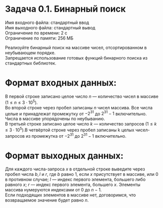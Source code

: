 # Задача 0.1. Бинарный поиск
Имя входного файла: стандартный ввод\
Имя выходного файла: стандартный вывод\
Ограничение по времени: 2 с\
Ограничение по памяти: 256 МБ
        
Реализуйте бинарный поиск на массиве чисел, отсортированном в неубывающем порядке.  
Запрещается использование готовых функций бинарного поиска из стандартных библиотек.

# Формат входных данных:

В первой строке записано целое число $n$ — количество чисел в массиве $(1 ≤ n ≤ 3⋅10^5)$.  
Во второй строке через пробел записаны $n$ чисел массива. Все числа целые и принадлежат промежутку от $-2^{31}$ до $2^{31} - 1$ включительно. Числа в массиве упорядочены по неубыванию.  
В третьей строке записано целое число $k$ — количество запросов $(1 ≤ k ≤ 3⋅10^5)$.В четвёртой строке через пробел записаны k целых чисел-запросов из промежутка от $-2^{31}$ до $2^{31} - 1$ включительно.

# Формат выходных данных:

Для каждого числа-запроса $x$ в отдельной строке выведите через пробел числа $b, l$ и $r$, где $b$ равно $1$, если $x$ присутствует в массиве, или $0$ в противном случае; $l$ — индекс первого элемента, большего либо равного $x$; $r$ — индекс первого элемента, большего $x$. Элементы массива нумеруются индексами от $0$ до $n - 1$.  
Если подходящих элементов в массиве нет, договоримся, что возвращаемое значение будет равно $n$.